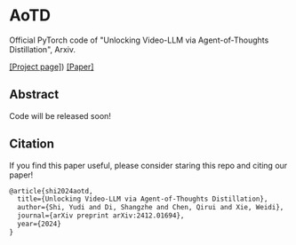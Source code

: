 # AoTD
Official PyTorch code of "Unlocking Video-LLM via Agent-of-Thoughts Distillation", Arxiv.

[[Project page]](https://zhengrongz.github.io/AoTD/)) [[Paper]](https://arxiv.org/abs/2412.01694)

## Abstract

Code will be released soon!

## Citation
If you find this paper useful, please consider staring this repo and citing our paper!
```latex
@article{shi2024aotd,
  title={Unlocking Video-LLM via Agent-of-Thoughts Distillation},
  author={Shi, Yudi and Di, Shangzhe and Chen, Qirui and Xie, Weidi},
  journal={arXiv preprint arXiv:2412.01694},
  year={2024}
}
```

